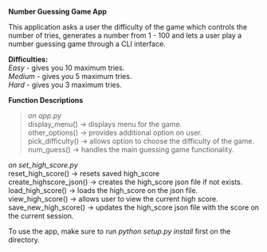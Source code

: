 **Number Guessing Game App**  
  
This application asks a user the difficulty of the game which controls the number of tries, generates a number from 1 - 100 and lets a user play a number guessing game through a CLI interface.  
  
**Difficulties:**  
  _Easy_ - gives you 10 maximum tries.  
  _Medium_ - gives you 5 maximum tries.  
  _Hard_ - gives you 3 maximum tries.  

**Function Descriptions**  
  >_on app.py_  
      display_menu() -> displays menu for the game.  
    other_options() -> provides additional option on user.  
    pick_difficulty() -> allows option to choose the difficulty of the game.  
    num_guess() -> handles the main guessing game functionality.  

  _on set_high_score.py_  
    reset_high_score() -> resets saved high_score  
    create_highscore_json() -> creates the high_score json file if not exists.	  
    load_high_score() -> loads the high_score on the json file.  
    view_high_score() -> allows user to view the current high score.  
    save_new_high_score() -> updates the high_score json file with the score on the current session.  
  
To use the app, make sure to run _python setup.py install_ first on the directory.
